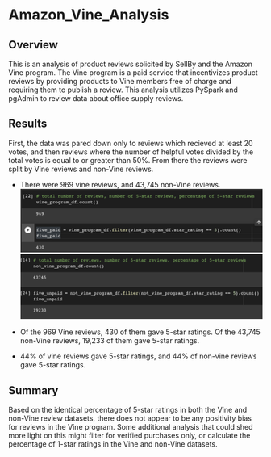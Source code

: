 # Amazon_Vine_Analysis
## Overview
This is an analysis of product reviews solicited by SellBy and the Amazon Vine program. The Vine program is a paid service that incentivizes product reviews by providing products to Vine members free of charge and requiring them to publish a review. This analysis utilizes PySpark and pgAdmin to review data about office supply reviews.

## Results
First, the data was pared down only to reviews which recieved at least 20 votes, and then reviews where the number of helpful votes divided by the total votes is equal to or greater than 50%. From there the reviews were split by Vine reviews and non-Vine reviews.

* There were 969 vine reviews, and 43,745 non-Vine reviews.
![vine reviews](vine_reviews.png)
![non vine reviews](non_vine_reviews.png)
* Of the 969 Vine reviews, 430 of them gave 5-star ratings. Of the 43,745 non-Vine reviews, 19,233 of them gave 5-star ratings.

* 44% of vine reviews gave 5-star ratings, and 44% of non-vine reviews gave 5-star ratings.

## Summary
Based on the identical percentage of 5-star ratings in both the Vine and non-Vine review datasets, there does not appear to be any positivity bias for reviews in the Vine program. Some additional analysis that could shed more light on this might filter for verified purchases only, or calculate the percentage of 1-star ratings in the Vine and non-Vine datasets.